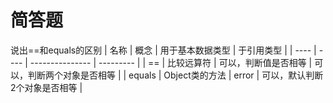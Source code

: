 # 简答题
说出==和equals的区别
| 名称 | 概念 | 用于基本数据类型 | 于引用类型 |
| ---- | ---- | --------------- | --------- |
| == | 比较远算符 | 可以，判断值是否相等 | 可以，判断两个对象是否相等 |
| equals | Object类的方法 | error | 可以，默认判断2个对象是否相等 |